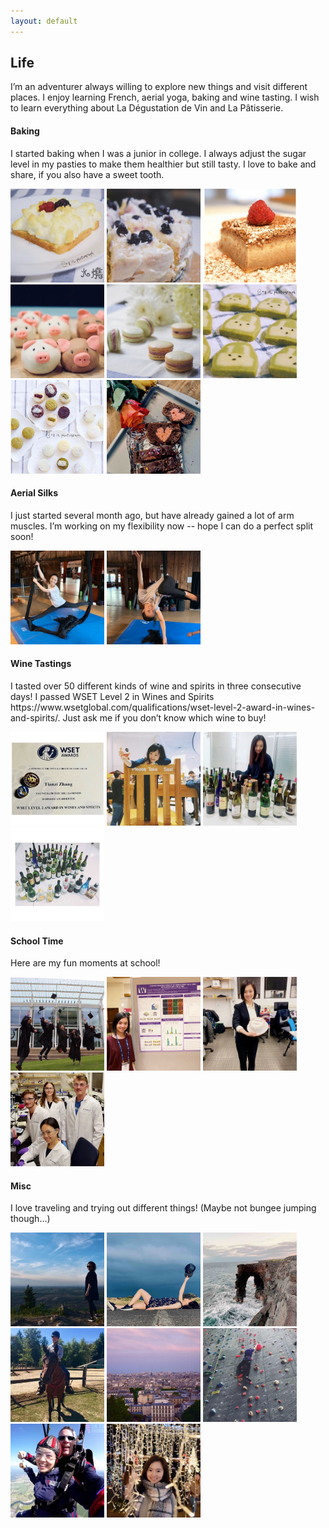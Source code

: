 ```yaml
---
layout: default
---
```


## Life

I’m an adventurer always willing to explore new things and visit different places. I enjoy learning French, aerial yoga, baking and wine tasting. I wish to learn everything about La Dégustation de Vin and La Pâtisserie.

<h4>Baking</h4>

I started baking when I was a junior in college. I always adjust the sugar level in my pasties to make them healthier but still tasty. I love to bake and share, if you also have a sweet tooth.

<a href="fun-photos/Food_1.jpg" data-lightbox="Food"><img class="misc-photo" src="fun-photos/Food_1.jpg" style="width: 150px"></a>
<a href="fun-photos/Food_2_full.jpg" data-lightbox="Food"><img class="misc-photo" src="fun-photos/Food_2.jpg" style="width: 150px"></a>
<a href="fun-photos/Food_3.jpg" data-lightbox="Food"><img class="misc-photo" src="fun-photos/Food_3.jpg" style="width: 150px"></a>
<a href="fun-photos/Food_4.jpg" data-lightbox="Food"><img class="misc-photo" src="fun-photos/Food_4.jpg" style="width: 150px"></a>
<a href="fun-photos/Food_5.jpg" data-lightbox="Food"><img class="misc-photo" src="fun-photos/Food_5.jpg" style="width: 150px"></a>
<a href="fun-photos/Food_6_full.jpg" data-lightbox="Food"><img class="misc-photo" src="fun-photos/Food_6.jpg" style="width: 150px"></a>
<a href="fun-photos/Food_7.jpg" data-lightbox="Food"><img class="misc-photo" src="fun-photos/Food_7.jpg" style="width: 150px"></a>
<a href="fun-photos/Food_9.jpg" data-lightbox="Food"><img class="misc-photo" src="fun-photos/Food_9.jpg" style="width: 150px"></a>

<h4>Aerial Silks</h4>
I just started several month ago, but have already gained a lot of arm muscles. I’m working on my flexibility now -- hope I can do a perfect split soon!

<a href="fun-photos/Aerial_1.jpg" data-lightbox="Aerial"><img class="misc-photo" src="fun-photos/Aerial_1.jpg" style="width: 150px"></a>
<a href="fun-photos/Aerial_2.jpg" data-lightbox="Aerial"><img class="misc-photo" src="fun-photos/Aerial_2.jpg" style="width: 150px"></a>

<h4>Wine Tastings</h4>
I tasted over 50 different kinds of wine and spirits in three consecutive days! I passed WSET Level 2 in Wines and Spirits https://www.wsetglobal.com/qualifications/wset-level-2-award-in-wines-and-spirits/. Just ask me if you don’t know which wine to buy!

<a href="fun-photos/Wine_1.jpg" data-lightbox="Wine"><img class="misc-photo" src="fun-photos/Wine_1.jpg" style="width: 150px"></a>
<a href="fun-photos/Wine_2.jpg" data-lightbox="Wine"><img class="misc-photo" src="fun-photos/Wine_2.jpg" style="width: 150px"></a>
<a href="fun-photos/Wine_3.jpg" data-lightbox="Wine"><img class="misc-photo" src="fun-photos/Wine_3.jpg" style="width: 150px"></a>
<a href="fun-photos/Wine_4.jpg" data-lightbox="Wine"><img class="misc-photo" src="fun-photos/Wine_4.jpg" style="width: 150px"></a>

<h4>School Time</h4>
Here are my fun moments at school!

<a href="fun-photos/Cornell_1.jpg" data-lightbox="School"><img class="misc-photo" src="fun-photos/Cornell_1.jpg" style="width: 150px"></a>
<a href="fun-photos/UW_1.jpg" data-lightbox="School"><img class="misc-photo" src="fun-photos/UW_1.jpg" style="width: 150px"></a>
<a href="fun-photos/UW_2_full.jpg" data-lightbox="School"><img class="misc-photo" src="fun-photos/UW_2.jpg" style="width: 150px"></a>
<a href="fun-photos/UW_3.jpg" data-lightbox="School"><img class="misc-photo" src="fun-photos/UW_3.jpg" style="width: 150px"></a>

<h4>Misc</h4>
I love traveling and trying out different things! (Maybe not bungee jumping though…)

<a href="fun-photos/Fun_4.jpg" data-lightbox="Fun"><img class="misc-photo" src="fun-photos/Fun_4.jpg" style="width: 150px"></a>
<a href="fun-photos/Fun_7.jpg" data-lightbox="Fun"><img class="misc-photo" src="fun-photos/Fun_7.jpg" style="width: 150px"></a>
<a href="fun-photos/Fun_2.jpg" data-lightbox="Fun"><img class="misc-photo" src="fun-photos/Fun_2.jpg" style="width: 150px"></a>
<a href="fun-photos/Fun_5.jpg" data-lightbox="Fun"><img class="misc-photo" src="fun-photos/Fun_5.jpg" style="width: 150px"></a>
<a href="fun-photos/Fun_3.jpg" data-lightbox="Fun"><img class="misc-photo" src="fun-photos/Fun_3.jpg" style="width: 150px"></a>
<a href="fun-photos/Fun_6.jpg" data-lightbox="Fun"><img class="misc-photo" src="fun-photos/Fun_6.jpg" style="width: 150px"></a>
<a href="fun-photos/Fun_1.jpg" data-lightbox="Fun"><img class="misc-photo" src="fun-photos/Fun_1.jpg" style="width: 150px"></a>
<a href="fun-photos/Fun_8.jpg" data-lightbox="Fun"><img class="misc-photo" src="fun-photos/Fun_8.jpg" style="width: 150px"></a>


